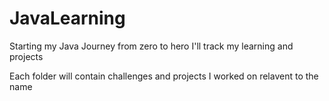 # JavaLearning

Starting my Java Journey from zero to hero
I'll track my learning and projects

Each folder will contain challenges and projects I worked on relavent to the name
